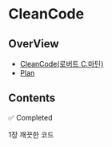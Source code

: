 # CleanCode

## OverView 

* [CleanCode(로버트 C.마틴)](https://g.co/kgs/XFk7eE)
* [Plan](https://docs.google.com/document/d/1THTFv2ZGenMa85qOkv2vpVFy3YYG4DuiraUQQKjP2bQ/edit?usp=sharing)

## Contents

✅ Completed

1장 깨끗한 코드

